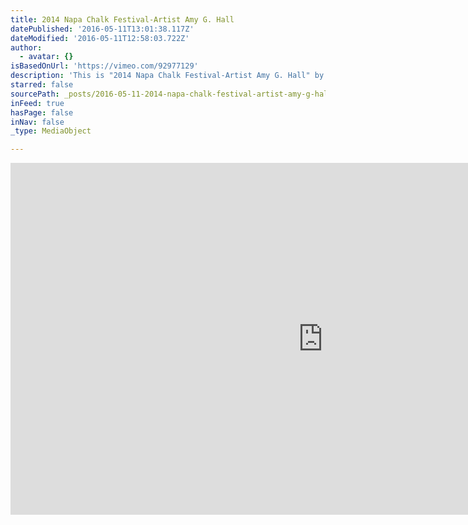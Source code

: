 ```yaml
---
title: 2014 Napa Chalk Festival-Artist Amy G. Hall
datePublished: '2016-05-11T13:01:38.117Z'
dateModified: '2016-05-11T12:58:03.722Z'
author:
  - avatar: {}
isBasedOnUrl: 'https://vimeo.com/92977129'
description: 'This is "2014 Napa Chalk Festival-Artist Amy G. Hall" by on Vimeo, the home for high quality videos and the people who love them.'
starred: false
sourcePath: _posts/2016-05-11-2014-napa-chalk-festival-artist-amy-g-hall.md
inFeed: true
hasPage: false
inNav: false
_type: MediaObject

---
```

<iframe src="https://cdn.embedly.com/widgets/media.html?src=https%3A%2F%2Fplayer.vimeo.com%2Fvideo%2F92977129&amp;src_secure=1&amp;url=https%3A%2F%2Fvimeo.com%2F92977129&amp;image=https%3A%2F%2Fi.vimeocdn.com%2Fvideo%2F566431772_1280x720.jpg&amp;key=b7d04c9b404c499eba89ee7072e1c4f7&amp;type=text%2Fhtml&amp;schema=vimeo" width="1000" height="563" scrolling="no" frameborder="0" allowfullscreen="" style=""></iframe>
